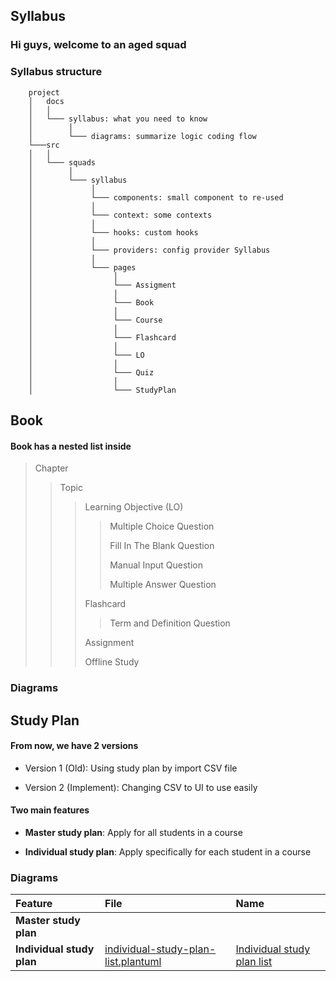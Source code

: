## Syllabus

### Hi guys, welcome to an aged squad

### Syllabus structure

```
    project
    │   docs
    │   │
    │   └─── syllabus: what you need to know
    │        │
    │        └─── diagrams: summarize logic coding flow
    └───src
    │   │
    │   └─── squads
    │        │
    │        └─── syllabus
    │             │
    │             └─── components: small component to re-used
    │             │
    │             └─── context: some contexts
    │             │
    │             └─── hooks: custom hooks
    │             │ 
    │             └─── providers: config provider Syllabus  
    │             │
    │             └─── pages
    │                  │
    │                  └─── Assigment
    │                  │
    │                  └─── Book
    │                  │
    │                  └─── Course
    │                  │
    │                  └─── Flashcard
    │                  │
    │                  └─── LO
    │                  │
    │                  └─── Quiz
    │                  │
    │                  └─── StudyPlan
```

## Book

#### Book has a nested list inside

> Chapter 
>
>> Topic
>> 
>>> Learning Objective (LO)
>>>> 
>>>> Multiple Choice Question
>>>>
>>>> Fill In The Blank Question
>>>>
>>>> Manual Input Question
>>>>
>>>> Multiple Answer Question
>>>>
>>> Flashcard
>>>
>>>> Term and Definition Question
>>>>
>>> Assignment
>>>
>>> Offline Study

### Diagrams

## Study Plan

#### From now, we have 2 versions

- Version 1 (Old): Using study plan by import CSV file

- Version 2 (Implement): Changing CSV to UI to use easily

#### Two main features

- **Master study plan**: Apply for all students in a course

- **Individual study plan**: Apply specifically for each student in a course

### Diagrams

| Feature | File | Name |
| :------ | :------ | :------ |
| **Master study plan** |  |  |
| **Individual study plan** | [individual-study-plan-list.plantuml](../syllabus/diagrams/individual-study-plan-list.plantuml) | [Individual study plan list](http://www.plantuml.com/plantuml/umla/ZPHVQzim5CNVzIdEki4IqvQnHuTkPNqOWNNi3-mbXA3QrxQ88ddwiywKVlTPYXEiRiwg9-5xx--USn2-jeuRvtUInGlBFseuZQKgnIzHUYxntVcomnV9rO8PQedtJGMN4ZyzcGvPTgEziHJQI3dxILZtussMpLuLyVj6bFC5KzeHZAWRnm1jIZARkox7Gs5w7fKRxlAIRF78WAl-C233DtBUA300k2Z6IvQbpM6T4QfUhHcf4e7FW4gRRUnF5HwqtNBLzSgUidfz0283ageWCTqV5TXzV_2NOqpy6hQiphmbOy_MiVs99F2Q2pKjB4OS4fvIU8uaJI39yt-93fbEkegh4r-feC7W4C0cZcpQKEtj9cR3DHXckRU4HkjjRx8sshT7ueTksD7R74LwZaH9ycG6vRUytJSXxeRJ85uq62ZFy7VSdMFrm70uzf3puL4j_gfzvZkQg9v8RwaglLeV-nz7RrLKc6NPlzLTIbArQx8CBwwky6OErv32p1bFyyWwDRnIwykaSfgsFozRBgasH2e_13WOVsr7cSFnEqbxFoGjOLPnQP-3mRrmZVPk2gPAKR44ES6ZNUkwyQXrkbsm21X-JxXlXEn1Dr8KMsW5HRyTMbuJX0hkz-Flvn0Miuxid5syKth10efTzoY_aty0) |
